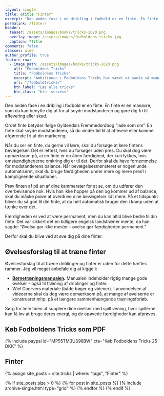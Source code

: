 ```yaml
---
layout: single
title: &title "Finter"
excerpt: "Den anden fase i en dribling i fodbold er en finte. En finte er en manøvre, som du kan benytte dig af for at snyde modstanderen og gøre dig fri til aflevering eller skud."
permalink: /finter/
header:
  teaser: /assets/images/books/tricks-2020.png
  overlay_image: /assets/images/fodboldens-tricks.jpg
  caption: *title
comments: false
classes: wide
author_profile: true
feature_row:
  - image_path: /assets/images/books/tricks-2020.png
    alt: "Fodboldens Tricks"
    title: "Fodboldens Tricks"
    excerpt: "Ambitionen i Fodboldens Tricks har været at samle så mange tricks, driblinger, finter, finurlige spark som overhovedet muligt. Der er masser at gå i gang med."
    url: "/fodboldtricks/"
    btn_label: "Læs alle tricks"
    btn_class: "btn--success"
---
```


Den anden fase i en dribling i fodbold er en finte. En finte er en manøvre, som du kan benytte dig af for at snyde modstanderen og gøre dig fri til aflevering eller skud.

Ordet finte betyder ifølge Gyldendals Fremmedordbog ”lade som om”. En finte skal snyde modstanderen, så du vinder tid til at aflevere eller komme afgørende fri af din markering.

Når du ser en finte, du gerne vil lære, skal du forsøge at lære fintens bevægelser. Det er lettest, hvis du forsøger uden pres. Du skal dog være opmærksom på, at en finte er en åben færdighed, der kun lykkes, hvis omstændighederne omkring dig er til det. Derfor skal du have fornemmelse for modstanderens balance. Når bevægelsesmønsteret er nogenlunde automatiseret, skal du bruge færdigheden under mere og mere pres1 i kamplignende situationer.

Prøv finten af på en af dine kammerater for at se, om du udfører den overbevisende nok. Hvis han ikke hopper på den og kommer ud af balance, skal du måske prøve at overdrive dine bevægelser lidt mere. På et tidspunkt bliver du så god til din finte, at du helt automatisk bruger den i kamp uden at tænke over det.

Færdigheden er ved at være permanent, men du kan altid blive bedre til din finte. Det var sikkert dét en tidligere engelsk landstræner mente, da han sagde: ”Øvelse gør ikke mester - øvelse gør færdigheden permanent.”

Derfor skal du blive ved at øve dig på dine finter.

## Øvelsesforslag til at træne finter

Øvelsesforslag til at træne driblinger og finter er uden for dette hæftes rammer. Jeg vil meget anbefale dig at kigge i:

- **[Børnetræningsmanualen](/bornetraeningsmanualen/).** Manualen indeholder rigtig mange gode øvelser - også til træning af driblinger og finter.
- Wiel Coervers materiale (både bøger og videoer). I anvendelsen af videoerne skal du dog være opmærksom på, at mange af øvelserne er konstrueret mhp. på et længere sammenhængende træningsforløb.

Sørg for hele tiden at supplere dine øvelser med spiltræning, hvor spillerne kan få lov at bruge deres energi, og de opøvede færdigheder kan afprøves.

## Køb Fodboldens Tricks som PDF

{% include paypal id="MP55TM3U696BW" cta="Køb Fodboldens Tricks 25 DKK" %}

## Finter

{% assign site_posts = site.tricks | where: "tags", "Finter" %}

<div class="grid__wrapper">
{% if site_posts.size > 0 %}
  {% for post in site_posts %}
    {% include archive-single.html type="grid" %}
  {% endfor %}
{% endif %}
</div>
